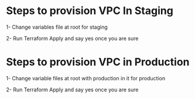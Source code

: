 # Steps to provision VPC In Staging

1- Change variables file at root for staging 

2- Run Terraform Apply and say yes once you are sure 

# Steps to provision VPC in Production

1- Change variable files at root with production in it for production 

2- Run Terraform Apply and say yes once you are sure 